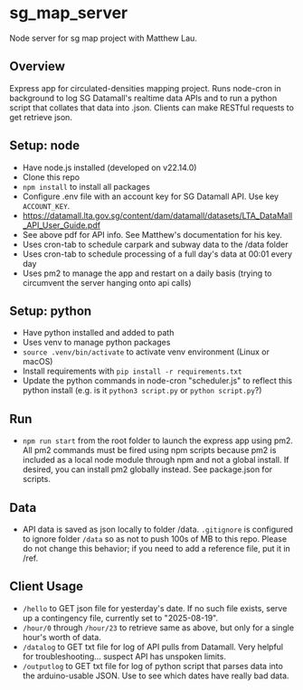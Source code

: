 # sg_map_server
Node server for sg map project with Matthew Lau.

## Overview
Express app for circulated-densities mapping project. Runs node-cron in background to log SG Datamall's realtime data APIs and to run a python script that collates that data into .json. Clients can make RESTful requests to get retrieve json. 

## Setup: node
- Have node.js installed (developed on v22.14.0)
- Clone this repo
- `npm install` to install all packages
- Configure .env file with an account key for SG Datamall API. Use key `ACCOUNT_KEY`.
- https://datamall.lta.gov.sg/content/dam/datamall/datasets/LTA_DataMall_API_User_Guide.pdf 
- See above pdf for API info. See Matthew's documentation for his key.
- Uses cron-tab to schedule carpark and subway data to the /data folder
- Uses cron-tab to schedule processing of a full day's data at 00:01 every day
- Uses pm2 to manage the app and restart on a daily basis (trying to circumvent the server hanging onto api calls)

## Setup: python
- Have python installed and added to path
- Uses venv to manage python packages
- `source .venv/bin/activate` to activate venv environment (Linux or macOS)
- Install requirements with `pip install -r requirements.txt`
- Update the python commands in node-cron "scheduler.js" to reflect this python install (e.g. is it `python3 script.py` or `python script.py`?)

## Run
- `npm run start` from the root folder to launch the express app using pm2. All pm2 commands must be fired using npm scripts because pm2 is included as a local node module through npm and not a global install. If desired, you can install pm2 globally instead. See package.json for scripts. 

## Data
- API data is saved as json locally to folder /data. `.gitignore` is configured to ignore folder `/data` so as not to push 100s of MB to this repo. Please do not change this behavior; if you need to add a reference file, put it in /ref. 

## Client Usage
- `/hello` to GET json file for yesterday's date. If no such file exists, serve up a contingency file, currently set to "2025-08-19". 
- `/hour/0` through `/hour/23` to retrieve same as above, but only for a single hour's worth of data.
- `/datalog` to GET txt file for log of API pulls from Datamall. Very helpful for troubleshooting... suspect API has unspoken limits.
- `/outputlog` to GET txt file for log of python script that parses data into the arduino-usable JSON. Use to see which dates have really bad data. 
